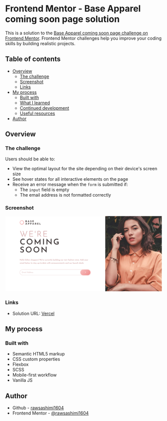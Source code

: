 # Frontend Mentor - Base Apparel coming soon page solution

This is a solution to the [Base Apparel coming soon page challenge on Frontend Mentor](https://www.frontendmentor.io/challenges/base-apparel-coming-soon-page-5d46b47f8db8a7063f9331a0). Frontend Mentor challenges help you improve your coding skills by building realistic projects.

## Table of contents

- [Overview](#overview)
  - [The challenge](#the-challenge)
  - [Screenshot](#screenshot)
  - [Links](#links)
- [My process](#my-process)
  - [Built with](#built-with)
  - [What I learned](#what-i-learned)
  - [Continued development](#continued-development)
  - [Useful resources](#useful-resources)
- [Author](#author)

## Overview

### The challenge

Users should be able to:

- View the optimal layout for the site depending on their device's screen size
- See hover states for all interactive elements on the page
- Receive an error message when the `form` is submitted if:
  - The `input` field is empty
  - The email address is not formatted correctly

### Screenshot

![Screenshot](./screenshot.PNG)

### Links

- Solution URL: [Vercel](https://base-apparel-ten-zeta.vercel.app/)

## My process

### Built with

- Semantic HTML5 markup
- CSS custom properties
- Flexbox
- SCSS
- Mobile-first workflow
- Vanilla JS

## Author

- Github - [rawsashimi1604](https://github.com/rawsashimi1604)
- Frontend Mentor - [@rawsashimi1604](https://www.frontendmentor.io/profile/rawsashimi1604)

